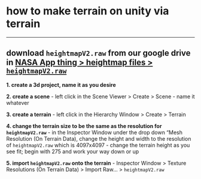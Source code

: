 # how to make terrain on unity via terrain

---

## download `heightmapV2.raw` from our google drive in [NASA App thing > heightmap files > `heightmapV2.raw`](https://drive.google.com/drive/folders/19m0dbRjIW-WezsFgpvVxBR8xJpGA-WXg?usp=sharing)

**1. create a 3d project, name it as you desire**

**2. create a scene**
       - left click in the Scene Viewer > Create > Scene
       - name it whatever

**3. create a terrain**
       - left click in the Hierarchy Window > Create > Terrain

**4. change the terrain size to be the same as the resolution for `heightmapV2.raw`**
       - in the Inspector Window under the drop down “Mesh Resolution (On Terrain Data), change the height and width to the resolution of `heightmapV2.raw` which is 4097x4097
       - change the terrain height as you see fit; begin with 275 and work your way down or up

**5. import `heightmapV2.raw` onto the terrain**
       - Inspector Window > Texture Resolutions (On Terrain Data) > Import Raw… > `heightmapV2.raw`
